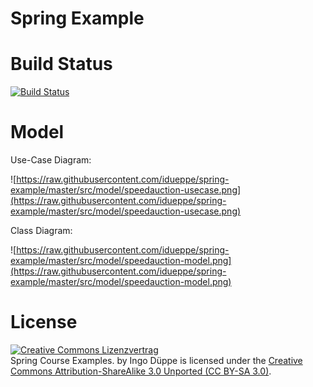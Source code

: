 # Spring Example


# Build Status

[![Build Status](https://travis-ci.org/idueppe/spring-example.svg?branch=master)](https://travis-ci.org/idueppe/spring-example)

# Model

Use-Case Diagram:

![https://raw.githubusercontent.com/idueppe/spring-example/master/src/model/speedauction-usecase.png](https://raw.githubusercontent.com/idueppe/spring-example/master/src/model/speedauction-usecase.png)

Class Diagram:

![https://raw.githubusercontent.com/idueppe/spring-example/master/src/model/speedauction-model.png](https://raw.githubusercontent.com/idueppe/spring-example/master/src/model/speedauction-model.png)

# License

<a rel="license" href="http://creativecommons.org/licenses/by-sa/3.0/">
	<img alt="Creative Commons Lizenzvertrag" style="border-width:0" src="http://i.creativecommons.org/l/by-sa/3.0/88x31.png" />
</a>
<br />
<span xmlns:dct="http://purl.org/dc/terms/" href="http://purl.org/dc/dcmitype/Text" property="dct:title" rel="dct:type">
	Spring Course Examples.
</span> 
by 
<span xmlns:cc="http://creativecommons.org/ns#" property="cc:attributionName">Ingo Düppe</span> 
is licensed under the 
<a rel="license" href="http://creativecommons.org/licenses/by-sa/3.0/">Creative Commons Attribution-ShareAlike 3.0 Unported (CC BY-SA 3.0)</a>.
